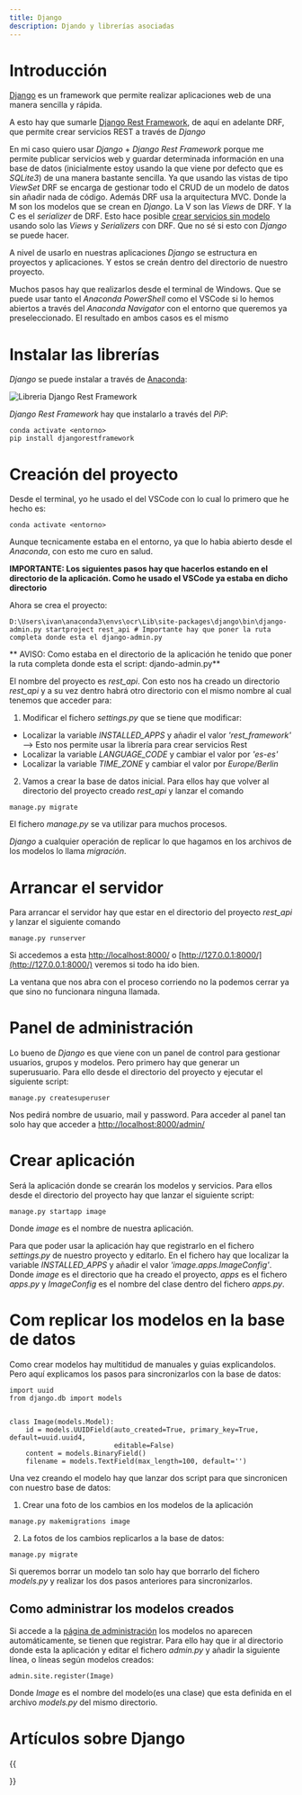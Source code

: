 ```yaml
---
title: Django
description: Djando y librerías asociadas
---
```


# Introducción

[Django](https://www.djangoproject.com/) es un framework que permite realizar aplicaciones web de una manera sencilla y rápida. 

A esto hay que sumarle [Django Rest Framework](https://www.django-rest-framework.org/), de aquí en adelante DRF, que permite crear servicios REST a través de *Django*

En mi caso quiero usar *Django* + *Django Rest Framework* porque me permite publicar servicios web y guardar determinada información en una base de datos (inicialmente estoy usando la que viene por defecto que es *SQLite3*) de una manera bastante sencilla. Ya que usando las vistas de tipo *ViewSet* DRF se encarga de gestionar todo el CRUD de un modelo de datos sin añadir nada de código. 
Además DRF usa la arquitectura MVC. Donde la M son los modelos que se crean en *Django*. La V son las *Views* de DRF. Y la C es el *serializer* de DRF. Esto hace posible [crear servicios sin modelo](/docs/python/framework/django/autentificacion_session.md) usando solo las *Views* y *Serializers* con DRF. Que no sé si esto con *Django* se puede hacer.

A nivel de usarlo en nuestras aplicaciones *Django* se estructura en proyectos y aplicaciones. Y estos se creán dentro del directorio de nuestro proyecto.

Muchos pasos hay que realizarlos desde el terminal de Windows. Que se puede usar tanto el *Anaconda PowerShell* como el VSCode si lo hemos abiertos a través del *Anaconda Navigator* con el entorno que queremos ya preseleccionado. El resultado en ambos casos es el mismo

# Instalar las librerías

*Django* se puede instalar a través de [Anaconda](/docs/python/anaconda.md):

![Libreria Django Rest Framework](/images/python/framework/django/djando_anaconda.png)

*Django Rest Framework*  hay que instalarlo a través del *PiP*:
```tpl
conda activate <entorno>
pip install djangorestframework
```

# Creación del proyecto

Desde el terminal, yo he usado el del VSCode con lo cual lo primero que he hecho es:

```tpl
conda activate <entorno>
```
Aunque tecnicamente estaba en el entorno, ya que lo habia abierto desde el *Anaconda*, con esto me curo en salud.

**IMPORTANTE: Los siguientes pasos hay que hacerlos estando en el directorio de la aplicación. Como he usado el VSCode ya estaba en dicho directorio** 

Ahora se crea el proyecto:
```tpl
D:\Users\ivan\anaconda3\envs\ocr\Lib\site-packages\django\bin\django-admin.py startproject rest_api # Importante hay que poner la ruta completa donde esta el django-admin.py
```
** AVISO: Como estaba en el directorio de la aplicación he tenido que poner la ruta completa donde esta el script: djando-admin.py**

El nombre del proyecto es *rest_api*. Con esto nos ha creado un directorio *rest_api* y a su vez dentro habrá otro directorio con el mismo nombre al cual tenemos que acceder para:

1. Modificar el fichero *settings.py* que se tiene que modificar:
* Localizar la variable *INSTALLED_APPS* y añadir el valor *'rest_framework'* --> Esto nos permite usar la librería para crear servicios Rest
* Localizar la variable *LANGUAGE_CODE* y cambiar el valor por *'es-es'*
* Localizar la variable *TIME_ZONE* y cambiar el valor por *Europe/Berlin*


2. Vamos a crear la base de datos inicial. Para ellos hay que volver al directorio del proyecto creado *rest_api*  y lanzar el comando
```tpl
manage.py migrate
```

El fichero *manage.py* se va utilizar para muchos procesos.

*Django* a cualquier operación de replicar lo que hagamos en los archivos de los modelos lo llama *migración*.

# Arrancar el servidor

Para arrancar el servidor hay que estar en el directorio del proyecto *rest_api* y lanzar el siguiente comando

```tpl
manage.py runserver
```

Si accedemos a esta [http://localhost:8000/](http://localhost:8000/) o [http://127.0.0.1:8000/](http://127.0.0.1:8000/) veremos si todo ha ido bien.

La ventana que nos abra con el proceso corriendo no la podemos cerrar ya que sino no funcionara ninguna llamada.

# Panel de administración

Lo bueno de *Django* es que viene con un panel de control para gestionar usuarios, grupos y modelos. Pero primero hay que generar un superusuario. Para ello desde el directorio del proyecto y ejecutar el siguiente script:
```tpl
manage.py createsuperuser
```

Nos pedirá nombre de usuario, mail y password. Para acceder al panel tan solo hay que acceder a [http://localhost:8000/admin/](http://localhost:8000/admin/)

# Crear aplicación

Será la aplicación donde se crearán los modelos y servicios. Para ellos desde el directorio del proyecto hay que lanzar el siguiente script:

```tpl
manage.py startapp image
```
Donde *image* es el nombre de nuestra aplicación. 

Para que poder usar la aplicación hay que registrarlo en el fichero *settings.py* de nuestro proyecto y editarlo. En el fichero hay que localizar la variable *INSTALLED_APPS* y añadir el valor *'image.apps.ImageConfig'*. Donde *image* es el directorio que ha creado el proyecto, *apps* es el fichero *apps.py* y *ImageConfig* es el nombre del clase dentro del fichero *apps.py*. 

# Com replicar los modelos en la base de datos

Como crear modelos hay multitidud de manuales y guias explicandolos. Pero aquí explicamos los pasos para sincronizarlos con la base de datos:
```tpl
import uuid
from django.db import models


class Image(models.Model):
    id = models.UUIDField(auto_created=True, primary_key=True, default=uuid.uuid4,
                          editable=False)
    content = models.BinaryField()
    filename = models.TextField(max_length=100, default='')

```

Una vez creando el modelo hay que lanzar dos script para que sincronicen con nuestro base de datos:

1. Crear una foto de los cambios en los modelos de la aplicación
```tpl
manage.py makemigrations image
```
2. La fotos de los cambios replicarlos a la base de datos:
```tpl
manage.py migrate
```

Si queremos borrar un modelo tan solo hay que borrarlo del fichero *models.py* y realizar los dos pasos anteriores para sincronizarlos.

## Como administrar los modelos creados

Si accede a la [página de administración](http://localhost:8000/admin/) los modelos no aparecen automáticamente, se tienen que registrar. Para ello hay que ir al directorio donde esta la aplicación y editar el fichero *admin.py* y añadir la siguiente línea, o líneas según modelos creados:
```tpl
admin.site.register(Image)
```
Donde *Image* es el nombre del modelo(es una clase) que esta definida en el archivo *models.py* del mismo directorio.

# Artículos sobre Django

{{<section>}}